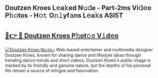 ## Doutzen Kroes L𝚎a𝚔ed N𝚞𝚍e - Part-2ms Vi𝚍𝚎o P𝚑𝚘tos - H𝚘𝚝 O𝚗𝚕yf𝚊ns L𝚎a𝚔s ASI5T

# <h2><a href="http://kfa29do.oniu.top/?m=Doutzen+Kroes">🔗👉 🔴 Doutzen Kroes P𝚑ot𝚘𝚜 V𝚒d𝚎o</a></h2>

[![Doutzen Kroes Nu𝚍e𝚜](https://i.imgur.com/0qMVB7G.gif)](http://kfa29do.oniu.top/?m=Doutzen+Kroes)
Web-based entertainer and multimedia designer Doutzen Kroes, known for sharing dance and lifestyle ideas through trending dance trends and short videos. Doutzen Kroes's public image is marked by its friendly and genuine nature, but the depths of his personal life remain a source of intrigue and fascination.  
